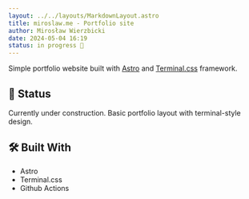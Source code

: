 ```yaml
---
layout: ../../layouts/MarkdownLayout.astro
title: miroslaw.me - Portfolio site
author: Mirosław Wierzbicki
date: 2024-05-04 16:19
status: in progress 🔧
---
```


<!-- # [miroslaw.me](https://miroslaw.me) -->

Simple portfolio website built with [Astro](https://astro.build) and [Terminal.css](https://terminalcss.xyz) framework.

## 🚧 Status

Currently under construction. Basic portfolio layout with terminal-style design.

## 🛠️ Built With

- Astro
- Terminal.css
- Github Actions

